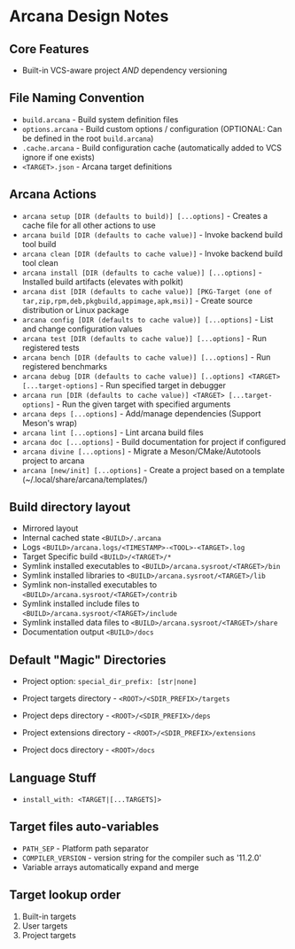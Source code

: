 # Arcana Design Notes

## Core Features

* Built-in VCS-aware project *AND* dependency versioning

## File Naming Convention

* `build.arcana` - Build system definition files
* `options.arcana` - Build custom options / configuration (OPTIONAL: Can be defined in the root `build.arcana`)
* `.cache.arcana` - Build configuration cache (automatically added to VCS ignore if one exists)
* `<TARGET>.json` - Arcana target definitions

## Arcana Actions

* `arcana setup [DIR (defaults to build)] [...options]` - Creates a cache file for all other actions to use
* `arcana build [DIR (defaults to cache value)]` - Invoke backend build tool build
* `arcana clean [DIR (defaults to cache value)]` - Invoke backend build tool clean
* `arcana install [DIR (defaults to cache value)] [...options]` - Installed build artifacts (elevates with polkit)
* `arcana dist [DIR (defaults to cache value)] [PKG-Target (one of tar,zip,rpm,deb,pkgbuild,appimage,apk,msi)]` - Create source distribution or Linux package
* `arcana config [DIR (defaults to cache value)] [...options]` - List and change configuration values
* `arcana test [DIR (defaults to cache value)] [...options]` - Run registered tests
* `arcana bench [DIR (defaults to cache value)] [...options]` - Run registered benchmarks
* `arcana debug [DIR (defaults to cache value)] [..options] <TARGET> [...target-options]` - Run specified target in debugger
* `arcana run [DIR (defaults to cache value)] <TARGET> [...target-options]` - Run the given target with specified arguments
* `arcana deps [...options]` - Add/manage dependencies (Support Meson's wrap)
* `arcana lint [...options]` - Lint arcana build files
* `arcana doc [...options]` - Build documentation for project if configured
* `arcana divine [...options]` - Migrate a Meson/CMake/Autotools project to arcana
* `arcana [new/init] [...options]` - Create a project based on a template (~/.local/share/arcana/templates/<NAME>)

## Build directory layout

* Mirrored layout
* Internal cached state `<BUILD>/.arcana`
* Logs `<BUILD>/arcana.logs/<TIMESTAMP>-<TOOL>-<TARGET>.log`
* Target Specific build `<BUILD>/<TARGET>/*`
* Symlink installed executables to `<BUILD>/arcana.sysroot/<TARGET>/bin`
* Symlink installed libraries to `<BUILD>/arcana.sysroot/<TARGET>/lib`
* Symlink non-installed executables to `<BUILD>/arcana.sysroot/<TARGET>/contrib`
* Symlink installed include files to `<BUILD>/arcana.sysroot/<TARGET>/include`
* Symlink installed data files to `<BUILD>/arcana.sysroot/<TARGET>/share`
* Documentation output `<BUILD>/docs`

## Default "Magic" Directories

* Project option: `special_dir_prefix: [str|none]`

* Project targets directory - `<ROOT>/<SDIR_PREFIX>/targets`
* Project deps directory - `<ROOT>/<SDIR_PREFIX>/deps`
* Project extensions directory - `<ROOT>/<SDIR_PREFIX>/extensions`
* Project docs directory - `<ROOT>/docs`

## Language Stuff

* `install_with: <TARGET|[...TARGETS]>`

## Target files auto-variables

* `PATH_SEP` - Platform path separator
* `COMPILER_VERSION` - version string for the compiler such as '11.2.0'
* Variable arrays automatically expand and merge

## Target lookup order

 1. Built-in targets
 2. User targets
 3. Project targets
